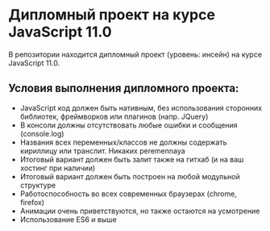 # Дипломный проект на курсе JavaScript 11.0

В репозитории находится дипломный проект (уровень: инсейн) на курсе JavaScript 11.0.

## Условия выполнения дипломного проекта:
- JavaScript код должен быть нативным, без использования сторонних библиотек, фреймворков или плагинов (напр. JQuery)
- В консоли должны отсутствовать любые ошибки и сообщения (console.log)
- Названия всех переменных/классов не должны содержать кириллицу или транслит. Никаких peremennaya
- Итоговый вариант должен быть залит также на гитхаб (и на ваш хостинг при наличии)
- Итоговый вариант должен быть построен на любой модульной структуре
- Работоспособность во всех современных браузерах (chrome, firefox)
- Анимации очень приветствуются, но также остаются на усмотрение
- Использование ES6 и выше
